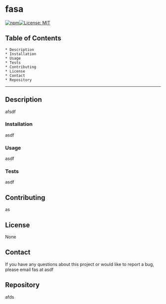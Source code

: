  
   # fasa  
   [![npm](https://badge.fury.io/js/inquirer.svg)](http://badge.fury.io/js/inquirer)[![License: MIT](https://img.shields.io/badge/License-MIT-yellow.svg)](https://opensource.org/licenses/MIT)
   
    
 
   ## Table of Contents
    * Description
    * Installation
    * Usage
    * Tests
    * Contributing
    * License
    * Contact
    * Repository
    
  ***
  ## Description
  afsdf
  ### Installation 
  asdf
  ### Usage 
  asdf
  ### Tests 
  asdf
  ## Contributing 
  as
  ## License
  None
  ## Contact
  If you have any questions about this project or would like to report a bug, please email fas at asdf
  ## Repository
  afds 

  